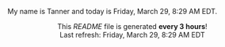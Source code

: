 My name is Tanner and today is Friday, March 29, 8:29 AM EDT.

<p align="center">This <i>README</i> file is generated <b>every 3 hours</b>!</br>Last refresh: Friday, March 29, 8:29 AM EDT<br /></p>
